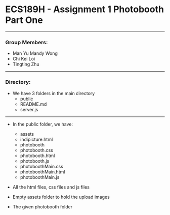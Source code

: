 # ECS189H - Assignment 1 Photobooth Part One
---
### Group Members:
- Man Yu Mandy Wong
- Chi Kei Loi
- Tingting Zhu
---
### Directory:

- We have 3 folders in the main directory
  * public
  * README.md
  * server.js
---
 - In the public folder, we have:
   * assets
   * indipicture.html
   * photobooth
   * photobooth.css
   * photobooth.html
   * photobooth.js
   * photoboothMain.css
   * photoboothMain.html
   * photoboothMain.js

 - All the html files, css files and js files
 - Empty assets folder to hold the upload images
 - The given photobooth folder

